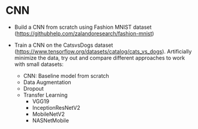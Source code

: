 # CNN


- Build a CNN from scratch using Fashion MNIST dataset (https://githubhelp.com/zalandoresearch/fashion-mnist)



- Train a CNN on the CatsvsDogs dataset (https://www.tensorflow.org/datasets/catalog/cats_vs_dogs). Artificially minimize the data, try out and compare different approaches to work with small datasets:
  - CNN: Baseline model from scratch
  - Data Augmentation
  - Dropout
  - Transfer Learning
    - VGG19
    - InceptionResNetV2
    - MobileNetV2
    - NASNetMobile

